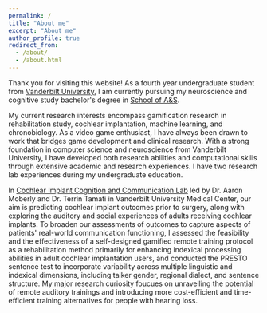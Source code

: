```yaml
---
permalink: /
title: "About me"
excerpt: "About me"
author_profile: true
redirect_from:
  - /about/
  - /about.html
---
```


Thank you for visiting this website! As a fourth year undergraduate student from [Vanderbilt University](https://www.vanderbilt.edu), I am currently pursuing my neuroscience and cognitive study bachelor's degree in [School of A&S](https://as.vanderbilt.edu/).

My current research interests encompass gamification research in rehabilitation study, cochlear implantation, machine learning, and chronobiology. As a video game enthusiast, I have always been drawn to work that bridges game development and clinical research. With a strong foundation in computer science and neuroscience from Vanderbilt University, I have developed both research abilities and computational skills through extensive academic and research experiences. I have two research lab experiences during my undergraduate education. 

In [Cochlear Implant Cognition and Communication Lab](https://www.vumc.org/ent/CICCL) led by Dr. Aaron Moberly and Dr. Terrin Tamati in Vanderbilt University Medical Center, our aim is predicting cochlear implant outcomes prior to surgery, along with exploring the auditory and social experiences of adults receiving cochlear implants. To broaden our assessments of outcomes to capture aspects of patients' real-world communication functioning, I assessed the feasibility and the effectiveness of a self-designed gamified remote training protocol as a rehabilitation method primarily for enhancing indexical processing abilities in adult cochlear implantation users, and conducted the PRESTO sentence test to incorporate variability across multiple linguistic and indexical dimensions, including talker gender, regional dialect, and sentence structure. My major research curiosity foucues on unravelling the potential of remote auditory trainings and introducing more cost-efficient and time-efficient training alternatives for people with hearing loss.
